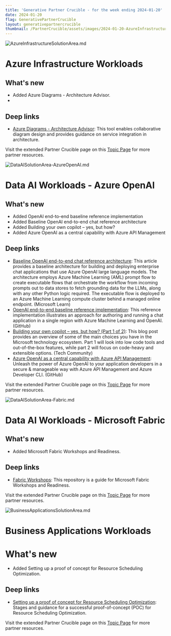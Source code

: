 ```yaml
---
title: 'Generative Partner Crucible - for the week ending 2024-01-20'
date: 2024-01-20
flag: GenerativePartnerCrucible
layout: generativepartnercrucible
thumbnail: /PartnerCrucible/assets/images/2024-01-20-AzureInfrastructureSolutionArea.md-image.png
---
```

![ AzureInfrastructureSolutionArea.md ]( /PartnerCrucible/assets/images/2024-01-20-AzureInfrastructureSolutionArea.md-image.png )

# Azure Infrastructure Workloads

## What's new

- Added  Azure Diagrams - Architecture Advisor. 
- 
## Deep links

- [Azure Diagrams - Architecture Advisor](https://azurediagrams.com/): This tool enables collaborative diagram design and provides guidance on service integration in architecture.

Visit the extended Partner Crucible page on this [Topic Page](https://lagimik.github.io/PartnerCrucible/AzureInfrastructureSolutionArea) for more partner resources.

![ DataAISolutionArea-AzureOpenAI.md ]( /PartnerCrucible/assets/images/2024-01-20-DataAISolutionArea-AzureOpenAI.md-image.png )

# Data AI Workloads - Azure OpenAI

## What's new

- Added OpenAI end-to-end baseline reference implementation
- Added Baseline OpenAI end-to-end chat reference architecture
- Added Building your own copilot – yes, but how? 
- Added Azure OpenAI as a central capability with Azure API Management
  
## Deep links
- [Baseline OpenAI end-to-end chat reference architecture](https://learn.microsoft.com/en-us/azure/architecture/ai-ml/architecture/baseline-openai-e2e-chat): This article provides a baseline architecture for building and deploying enterprise chat applications that use Azure OpenAI large language models. The architecture employs Azure Machine Learning (AML) prompt flow to create executable flows that orchestrate the workflow from incoming prompts out to data stores to fetch grounding data for the LLMs, along with any other Python logic required. The executable flow is deployed to an Azure Machine Learning compute cluster behind a managed online endpoint. (Microsoft Learn)
-  [OpenAI end-to-end baseline reference implementation](https://github.com/azure-Samples/openai-end-to-end-baseline): This reference implementation illustrates an approach for authoring and running a chat application in a single region with Azure Machine Learning and OpenAI. (GitHub)
- [Building your own copilot – yes, but how? (Part 1 of 2)](https://techcommunity.microsoft.com/t5/educator-developer-blog/building-your-own-copilot-yes-but-how-part-1-of-2/ba-p/4029571?WT.mc_id=academic-0000-abartolo): This blog post provides an overview of some of the main choices you have in the Microsoft technology ecosystem. Part 1 will look into low code tools and out-of-the-box features, while part 2 will focus on code-heavy and extensible options. (Tech Community)
- [Azure OpenAI as a central capability with Azure API Management](https://github.com/Azure/enterprise-azureai): Unleash the power of Azure OpenAI to your application developers in a secure & manageable way with Azure API Management and Azure Developer CLI. (GitHub)

Visit the extended Partner Crucible page on this [Topic Page](https://lagimik.github.io/PartnerCrucible/DataAISolutionArea-AzureOpenAI) for more partner resources.

![ DataAISolutionArea-Fabric.md ]( /PartnerCrucible/assets/images/2024-01-20-DataAISolutionArea-Fabric.md-image.png )

# Data AI Workloads - Microsoft Fabric

## What's new

- Added Microsoft Fabric Workshops and Readiness.

## Deep links

- [Fabric Workshops](https://github.com/microsoft/Fabric_Workshops): This repository is a guide for Microsoft Fabric Workshops and Readiness.

Visit the extended Partner Crucible page on this [Topic Page](https://lagimik.github.io/PartnerCrucible/DataAISolutionArea-Fabric) for more partner resources.

![ BusinessApplicationsSolutionArea.md ]( /PartnerCrucible/assets/images/2024-01-20-BusinessApplicationsSolutionArea.md-image.png )

# Business Applications Workloads

# What's new

- Added Setting up a proof of concept for Resource Scheduling Optimization.

## Deep links

- [Setting up a proof of concept for Resource Scheduling Optimization](https://learn.microsoft.com/en-us/dynamics365/field-service/rso-proof-concept): Stages and guidance for a successful proof-of-concept (POC) for Resource Scheduling Optimization.

Visit the extended Partner Crucible page on this [Topic Page](https://lagimik.github.io/PartnerCrucible/BusinessApplicationsSolutionArea) for more partner resources.


